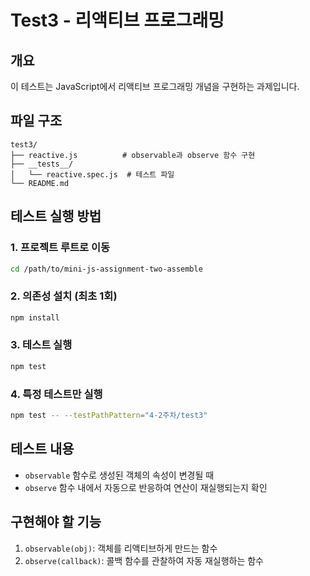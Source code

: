 # Test3 - 리액티브 프로그래밍

## 개요
이 테스트는 JavaScript에서 리액티브 프로그래밍 개념을 구현하는 과제입니다.

## 파일 구조
```
test3/
├── reactive.js          # observable과 observe 함수 구현
├── __tests__/
│   └── reactive.spec.js  # 테스트 파일
└── README.md            
```

## 테스트 실행 방법

### 1. 프로젝트 루트로 이동
```bash
cd /path/to/mini-js-assignment-two-assemble
```

### 2. 의존성 설치 (최초 1회)
```bash
npm install
```

### 3. 테스트 실행
```bash
npm test
```

### 4. 특정 테스트만 실행
```bash
npm test -- --testPathPattern="4-2주차/test3"
```

## 테스트 내용
- `observable` 함수로 생성된 객체의 속성이 변경될 때
- `observe` 함수 내에서 자동으로 반응하여 연산이 재실행되는지 확인

## 구현해야 할 기능
1. `observable(obj)`: 객체를 리액티브하게 만드는 함수
2. `observe(callback)`: 콜백 함수를 관찰하여 자동 재실행하는 함수
